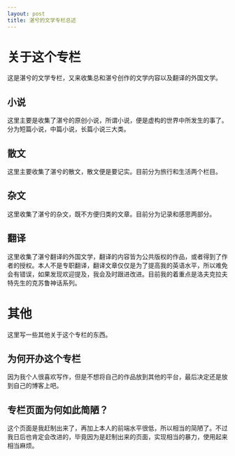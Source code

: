 ```yaml
---
layout: post
title: 湛兮的文学专栏总述
---
```

# 关于这个专栏
这是湛兮的文学专栏，又来收集总和湛兮创作的文学内容以及翻译的外国文学。
## 小说
这里主要是收集了湛兮的原创小说，所谓小说，便是虚构的世界中所发生的事了。分为短篇小说，中篇小说，长篇小说三大类。
## 散文
这里主要收集了湛兮的散文，散文便是要记实。目前分为旅行和生活两个栏目。
## 杂文
这里收集了湛兮的杂文，既不方便归类的文章。目前分为记录和感思两部分。
## 翻译
这里收集了湛兮翻译的外国文学，翻译的内容皆为公共版权的作品，或者得到了作者的授权。本人不是专职翻译，翻译文章仅仅是为了提高我的英语水平，所以难免会有错误，如果发现欢迎提及，我会及时跟进改进。目前我的着重点是洛夫克拉夫特先生的克苏鲁神话系列。
# 其他
这里写一些其他关于这个专栏的东西。
## 为何开办这个专栏
因为我个人很喜欢写作，但是不想将自己的作品放到其他的平台，最后决定还是放到自己的博客上吧。
## 专栏页面为何如此简陋？
这个页面是我赶制出来了，再加上本人的前端水平很低，所以相当的简陋了。不过我日后也肯定会改进的，毕竟因为是赶制出来的页面，实现相当的暴力，使用起来相当麻烦。